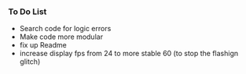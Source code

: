 ### To Do List

- Search code for logic errors
- Make code more modular
- fix up Readme
- increase display fps from 24 to more stable 60 (to stop the flashign glitch)
